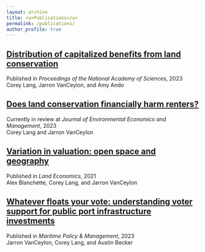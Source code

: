 ```yaml
---
layout: archive
title: <u>Publications</u>
permalink: /publications/
author_profile: true
---
```


## [Distribution of capitalized benefits from land conservation](https://www.pnas.org/doi/10.1073/pnas.2215262120)
Published in *Proceedings of the National Academy of Sciences*, 2023 <br>
Corey Lang, Jarron VanCeylon, and Amy Ando


## <u>Does land conservation financially harm renters?</u>
Currently in review at *Journal of Environmental Economics and Management*, 2023 <br>
Corey Lang and Jarron VanCeylon

## [Variation in valuation: open space and geography](https://le.uwpress.org/content/early/2021/09/28/le.97.4.011720-0005R)
Published in *Land Economics*, 2021 <br>
Alex Blanchette, Corey Lang, and Jarron VanCeylon

## [Whatever floats your vote: understanding voter support for public port infrastructure investments](https://doi.org/10.1080/03088839.2020.1754478)
Published in *Maritime Policy & Management*, 2023 <br>
Jarron VanCeylon, Corey Lang, and Austin Becker


